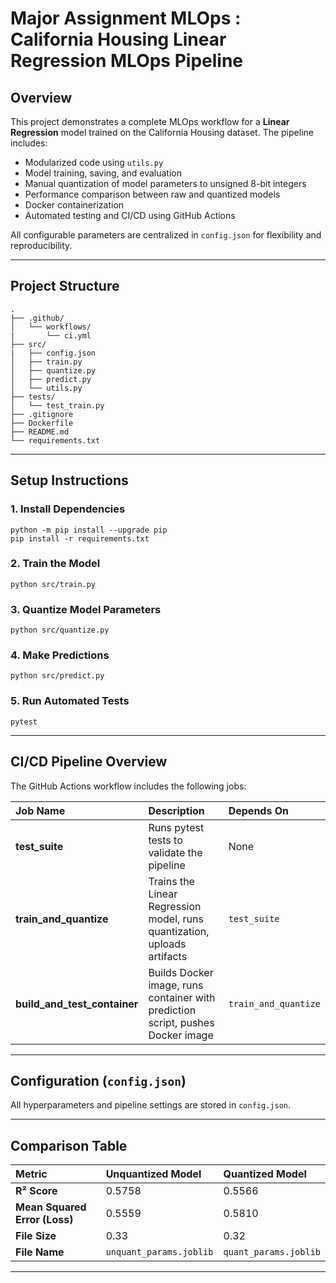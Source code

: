 # Major Assignment MLOps : California Housing Linear Regression MLOps Pipeline

## Overview

This project demonstrates a complete MLOps workflow for a **Linear Regression** model trained on the California Housing dataset. The pipeline includes:

- Modularized code using `utils.py`
- Model training, saving, and evaluation
- Manual quantization of model parameters to unsigned 8-bit integers
- Performance comparison between raw and quantized models
- Docker containerization
- Automated testing and CI/CD using GitHub Actions

All configurable parameters are centralized in `config.json` for flexibility and reproducibility.

---


## Project Structure

```
.
├── .github/
│   └── workflows/
|       └── ci.yml
├── src/
|   ├── config.json
│   ├── train.py
│   ├── quantize.py
│   ├── predict.py
│   └── utils.py
├── tests/
│   └── test_train.py
├── .gitignore
├── Dockerfile
├── README.md
└── requirements.txt
```

---

## Setup Instructions

### 1. Install Dependencies
```
python -m pip install --upgrade pip
pip install -r requirements.txt
```
### 2. Train the Model
```
python src/train.py
```
### 3. Quantize Model Parameters
```
python src/quantize.py
```
### 4. Make Predictions
```
python src/predict.py
```
### 5. Run Automated Tests
```
pytest
```
---

## CI/CD Pipeline Overview

The GitHub Actions workflow includes the following jobs:

| Job Name       | Description                                                   | Depends On        |
|:--------------|:-------------------------------------------------------------|:-----------------|
| **test_suite** | Runs pytest tests to validate the pipeline                    | None              |
| **train_and_quantize** | Trains the Linear Regression model, runs quantization, uploads artifacts | `test_suite`      |
| **build_and_test_container** | Builds Docker image, runs container with prediction script, pushes Docker image | `train_and_quantize` |

---

## Configuration (`config.json`)

All hyperparameters and pipeline settings are stored in `config.json`.

---

## Comparison Table

| Metric                        | Unquantized Model       | Quantized Model       |
|:------------------------------|:------------------------|:----------------------|
| **R² Score**                  | 0.5758                  | 0.5566                |
| **Mean Squared Error (Loss)** | 0.5559                  | 0.5810                |
| **File Size**                 | 0.33                    | 0.32                  |
| **File Name**                 | `unquant_params.joblib` | `quant_params.joblib` |

---